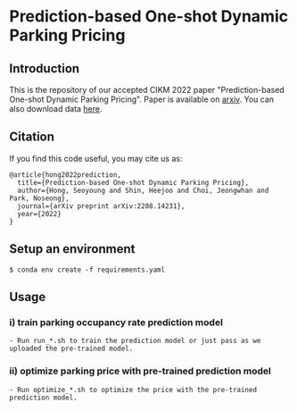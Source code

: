 # Prediction-based One-shot Dynamic Parking Pricing
## Introduction
This is the repository of our accepted CIKM 2022 paper "Prediction-based One-shot Dynamic Parking Pricing". Paper is available on [arxiv](https://arxiv.org/abs/2208.14231). You can also download data [here](https://drive.google.com/drive/folders/1M0rzyiOHNzTMBdXMsDuQlSQRLqLerXX9?usp=sharing).

## Citation
If you find this code useful, you may cite us as:
```
@article{hong2022prediction,
  title={Prediction-based One-shot Dynamic Parking Pricing},
  author={Hong, Seoyoung and Shin, Heejoo and Choi, Jeongwhan and Park, Noseong},
  journal={arXiv preprint arXiv:2208.14231},
  year={2022}
}
```

## Setup an environment
```
$ conda env create -f requirements.yaml 
```

## Usage
### i) train parking occupancy rate prediction model
    - Run run_*.sh to train the prediction model or just pass as we uploaded the pre-trained model.
### ii) optimize parking price with pre-trained prediction model
    - Run optimize_*.sh to optimize the price with the pre-trained prediction model.